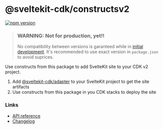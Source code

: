 # @sveltekit-cdk/constructsv2
 
 [![npm version](https://badge.fury.io/js/@sveltekit-cdk%2Fconstructsv2.svg)](https://badge.fury.io/js/@sveltekit-cdk%2Fconstructsv2)

> ### WARNING: Not for production, yet!!
>
> No compatibility between versions is garanteed while in [initial development](https://semver.org/#spec-item-4). It's recommended to use exact version in `package.json` to avoid suprices. 

Use constructs from this package to add SvelteKit
site to your CDK v2 project. 

1. Add [@sveltekit-cdk/adapter](https://github.com/juranki/sveltekit-cdk/tree/main/packages/adapter#readme) to your SvelteKit project to get
the site artifacts
1. Use constructs from this package in you CDK stacks
to deploy the site

### Links

- [API reference](https://juranki.github.io/sveltekit-cdk/modules/_sveltekit_cdk_constructsv2.html)
- [Changelog](https://github.com/juranki/sveltekit-cdk/blob/main/packages/constructsv2/CHANGELOG.md)